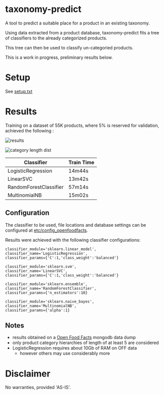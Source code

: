 # taxonomy-predict

A tool to predict a suitable place for a product in an existing taxonomy.

Using data extracted from a product database, taxonomy-predict fits a tree of classifiers to the already categorized products.

This tree can then be used to classify un-categoried products.

This is a work in progress, preliminary results below.

# Setup

See [setup.txt](https://github.com/caldweln/taxonomy-predict/blob/master/setup.txt)

# Results

Training on a dataset of 55K products, where 5% is reserved for validation, achieved the following :

![results](https://cloud.githubusercontent.com/assets/9846264/25824831/920867ee-3438-11e7-9a96-fbb99d92981c.png)

![category length dist](https://cloud.githubusercontent.com/assets/9846264/20651407/dded64d8-b4dc-11e6-8dc5-488c51be4294.png)


| Classifier | Train Time |
|------------|------------|
| LogisticRegression | 14m44s |
| LinearSVC | 13m42s |
| RandomForestClassifier | 57m14s |
| MultinomialNB | 15m02s |

## Configuration

The classifier to be used, file locations and database settings can be configured at  [etc/config_openfoodfacts](https://github.com/caldweln/taxonomy-predict/blob/master/src/python/etc/config_openfoodfacts.py).



Results were achieved with the following classifier configurations:

```
classifier_module='sklearn.linear_model',
classifier_name='LogisticRegression',
classifier_params={'C':1,'class_weight':'balanced'}

classifier_module='sklearn.svm',
classifier_name='LinearSVC',
classifier_params={'C':1,'class_weight':'balanced'}

classifier_module='sklearn.ensemble',
classifier_name='RandomForestClassifier',
classifier_params={'n_estimators':10}

classifier_module='sklearn.naive_bayes',
classifier_name='MultinomialNB',
classifier_params={'alpha':1}

```


## Notes
- results obtained on a [Open Food Facts](http://world.openfoodfacts.org/data) mongodb data dump
- only product category hierarchies of length of at least 5 are considered
- LogisticRegression requires about 10Gb of RAM on OFF data
  - however others may use considerably more


# Disclaimer

No warranties, provided 'AS-IS'.

